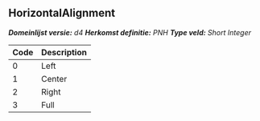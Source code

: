 ## HorizontalAlignment

*__Domeinlijst versie:__ d4*
*__Herkomst definitie:__ PNH*
*__Type veld:__ Short Integer*

|__Code__ |__Description__	|
|	---	|	---	|
| 0 | Left |
| 1 | Center |
| 2 | Right |
| 3 | Full |